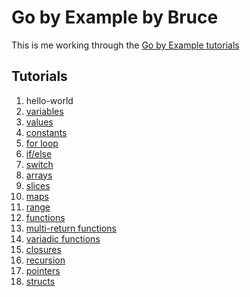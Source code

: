 # Go by Example by Bruce

This is me working through the [Go by Example tutorials](https://gobyexample.com)

## Tutorials

1. hello-world
1. [variables](002-variables.go)
1. [values](003-values.go)
1. [constants](004-constants.go)
1. [for loop](005-for.go)
1. [if/else](006-if.go)
1. [switch](007-switch.go)
1. [arrays](008-arrays.go)
1. [slices](009-slices.go)
1. [maps](010-maps.go)
1. [range](011-range.go)
1. [functions](012-functions.go)
1. [multi-return functions](013-multiple-return-functions.go)
1. [variadic functions](014-variadic-functions.go)
1. [closures](015-closures.go)
1. [recursion](016-recursion.go)
1. [pointers](017-pointers.go)
1. [structs](018-structs.go)
